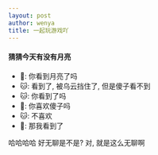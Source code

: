 ```yaml
---
layout: post
author: wenya
title: 一起玩游戏吖
---
```

#### 猜猜今天有没有月亮 

- 🐶: 你看到月亮了吗
- 🐱: 看到了, 被乌云挡住了, 但是傻子看不到
- 🐱: 你看到了吗 
- 🐶: 你喜欢傻子吗 
- 🐱: 不喜欢 
- 🐶: 那我看到了

哈哈哈哈 好无聊是不是? 对, 就是这么无聊啊 